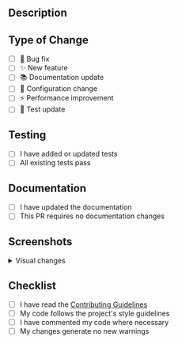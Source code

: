 ## Description
<!-- Provide a clear and concise description of your changes -->

## Type of Change
<!-- Mark the appropriate option with an [x] -->
- [ ] 🐛 Bug fix
- [ ] ✨ New feature
- [ ] 📚 Documentation update
- [ ] 🔧 Configuration change
- [ ] ⚡️ Performance improvement
- [ ] 🧪 Test update

## Testing
<!-- Describe how you tested your changes -->
- [ ] I have added or updated tests
- [ ] All existing tests pass

## Documentation
<!-- Mark if applicable -->
- [ ] I have updated the documentation
- [ ] This PR requires no documentation changes

## Screenshots
<!-- If your changes include visual updates, add screenshots here -->
<details>
<summary>Visual changes</summary>

<!-- Add your screenshots here -->

</details>

## Checklist
- [ ] I have read the [Contributing Guidelines](./CONTRIBUTING.md)
- [ ] My code follows the project's style guidelines
- [ ] I have commented my code where necessary
- [ ] My changes generate no new warnings
